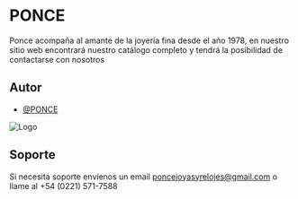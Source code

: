 # PONCE 

Ponce acompaña al amante de la joyería fina desde el año 1978, en nuestro sitio web encontrará nuestro catálogo completo y tendrá la posibilidad de contactarse con nosotros


## Autor

- [@PONCE](https://github.com/lucas-ponce)


![Logo](https://poncejoyas.000webhostapp.com/assets/img/poncelogocopia.png)




## Soporte

Si necesita soporte envíenos un email poncejoyasyrelojes@gmail.com o llame al +54 (0221) 571-7588

